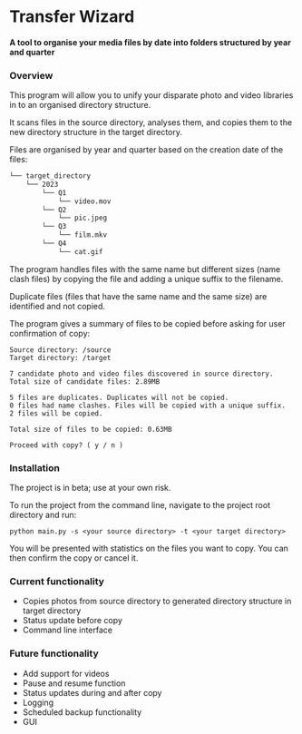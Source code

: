 # Transfer Wizard
#### A tool to organise your media files by date into folders structured by year and quarter

### Overview

This program will allow you to unify your disparate photo and video libraries in to an organised directory structure.

It scans files in the source directory, analyses them, and copies them to the new directory structure in the target directory.

Files are organised by year and quarter based on the creation date of the files: 
```bash
└── target_directory
    └── 2023
        └── Q1
            └── video.mov
        └── Q2
            └── pic.jpeg        
        └── Q3
            └── film.mkv        
        └── Q4
            └── cat.gif
```

The program handles files with the same name but different sizes (name clash files) by copying the file and adding a unique suffix to the filename.

Duplicate files (files that have the same name and the same size) are identified and not copied.

The program gives a summary of files to be copied before asking for user confirmation of copy:

```commandline
Source directory: /source
Target directory: /target

7 candidate photo and video files discovered in source directory.
Total size of candidate files: 2.89MB

5 files are duplicates. Duplicates will not be copied.
0 files had name clashes. Files will be copied with a unique suffix.
2 files will be copied.

Total size of files to be copied: 0.63MB

Proceed with copy? ( y / n )
```

### Installation

The project is in beta; use at your own risk.

To run the project from the command line, navigate to the project root directory and run:

`python main.py -s <your source directory> -t <your target directory>`

You will be presented with statistics on the files you want to copy. You can then confirm the copy or cancel it.


### Current functionality
- Copies photos from source directory to generated directory structure in target directory
- Status update before copy
- Command line interface

### Future functionality
- Add support for videos
- Pause and resume function
- Status updates during and after copy
- Logging
- Scheduled backup functionality
- GUI